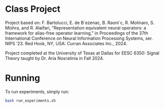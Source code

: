 # Class Project
Project based on: F. Bartolucci, E. de B´ezenac, B. Raoni´c, R. Molinaro, S. Mishra, and R. Alaifari, “Representation equivalent neural operators: a framework for alias-free operator learning,” in Proceedings of the 37th International Conference on Neural Information Processing Systems, ser. NIPS ’23. Red Hook, NY, USA: Curran Associates Inc., 2024.

Project completed at the University of Texas at Dallas for EESC 6350: Signal Theory taught by Dr. Aria Nosratinia in Fall 2024. 

# Running
To run experiments, simply run:
```bash
bash run_experiments.sh
```
